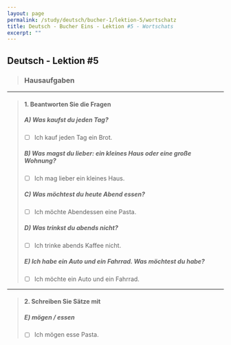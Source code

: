 ```yaml
---
layout: page
permalink: /study/deutsch/bucher-1/lektion-5/wortschatz
title: Deutsch - Bucher Eins - Lektion #5 - Wortschats
excerpt: ""
---
```


## Deutsch - Lektion #5

> ### **Hausaufgaben**

---

> #### 1. Beantworten Sie die Fragen
>
> ##### A) Was kaufst du jeden Tag?
>
> - [ ] Ich kauf jeden Tag ein Brot.
>
> ##### B) Was magst du lieber: ein kleines Haus oder eine große Wohnung?
>
> - [ ] Ich mag lieber ein kleines Haus.
>
> ##### C) Was möchtest du heute Abend essen?
>
> - [ ] Ich möchte Abendessen eine Pasta.
>
> ##### D) Was trinkst du abends nicht?
>
> - [ ] Ich trinke abends Kaffee nicht.
>
> ##### E) Ich habe ein Auto und ein Fahrrad. Was möchtest du habe?
>
> - [ ] Ich möchte ein Auto und ein Fahrrad.

---

> #### 2. Schreiben Sie Sätze mit
>
> ##### E) mögen / essen
>
> - [ ] Ich mögen esse Pasta.

